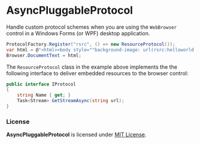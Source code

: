 # AsyncPluggableProtocol

Handle custom protocol schemes when you are using the `WebBrowser` control in a Windows Forms (or WPF) desktop application.

```C#
ProtocolFactory.Register("rsrc", () => new ResourceProtocol());
var html = @"<html><body style=""background-image: url(rsrc:helloworld.png)""></body></html>";
Browser.DocumentText = html;
```

The `ResourceProtocol` class in the example above implements the the following interface to deliver embedded resources to the browser control:

```C#
public interface IProtocol
{
    string Name { get; }
    Task<Stream> GetStreamAsync(string url);
}
```


### License

**AsyncPluggableProtocol** is licensed under [MIT License](LICENSE.md).

